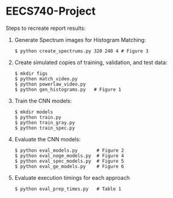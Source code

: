 # EECS740-Project

Steps to recreate report results:

1. Generate Spectrum images for Histogram Matching:
	```
	$ python create_spectrums.py 320 240 4 # Figure 3
	```
2. Create simulated copies of training, validation, and test data:
	```
	$ mkdir figs
	$ python match_video.py
	$ python powerlaw_video.py
	$ python gen_histograms.py   # Figure 1
	```
3. Train the CNN models:
	```
	$ mkdir models
	$ python train.py
	$ python train_gray.py
	$ python train_spec.py
	```
4. Evaluate the CNN models:
	```
	$ python eval_models.py       # Figure 2
	$ python eval_noge_models.py  # Figure 4
	$ python eval_spec_models.py  # Figure 5
	$ python eval_ge_models.py    # Figure 6
	```
5. Evaluate execution timings for each approach
	```
	$ python eval_prep_times.py   # Table 1
	```
